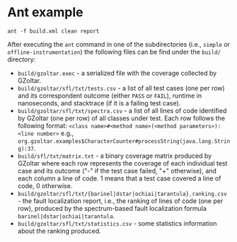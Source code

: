 # Ant example

```
ant -f build.xml clean report
```

After executing the `ant` command in one of the subdirectories (i.e., `simple`
or `offline-instrumentation`) the following files can be find under the `build/`
directory:

* `build/gzoltar.exec` - a serialized file with the coverage collected by
  GZoltar.
* `build/gzoltar/sfl/txt/tests.csv` - a list of all test cases (one per row) and
  its correspondent outcome (either `PASS` or `FAIL`), runtime in nanoseconds,
  and stacktrace (if it is a failing test case).
* `build/gzoltar/sfl/txt/spectra.csv` - a list of all lines of code identified
  by GZoltar (one per row) of all classes under test. Each row follows the
  following format:
  `<class name>#<method name>(<method parameters>):<line number>` e.g.,
  `org.gzoltar.examples$CharacterCounter#processString(java.lang.String):37`.
* `build/sfl/txt/matrix.txt` - a binary coverage matrix produced by GZoltar
  where each row represents the coverage of each individual test case and its
  outcome ("-" if the test case failed, "+" otherwise), and each column a line
  of code. 1 means that a test case covered a line of code, 0 otherwise.
* `build/gzoltar/sfl/txt/{barinel|dstar|ochiai|tarantula}.ranking.csv` - the
  fault localization report, i.e., the ranking of lines of code (one per row),
  produced by the spectrum-based fault localization formula
  `barinel|dstar|ochiai|tarantula`.
* `build/gzoltar/sfl/txt/statistics.csv` - some statistics information about the
  ranking produced.
